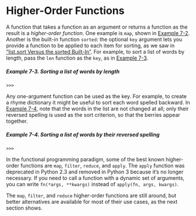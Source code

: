 # Higher-Order Functions

A function that takes a function as an argument or returns a function as the result is a _higher-order function_. One example is `map`, shown in [Example 7-2](#func_object_demo2). Another is the built-in function `sorted`: the optional `key` argument lets you provide a function to be applied to each item for sorting, as we saw in [“list.sort Versus the sorted Built-In”](ch02.html#sort_x_sorted). For example, to sort a list of words by length, pass the `len` function as the `key`, as in [Example 7-3](#higher_order_sort).

##### Example 7-3. Sorting a list of words by length

```
>>> 
```

Any one-argument function can be used as the key. For example, to create a rhyme dictionary it might be useful to sort each word spelled backward. In [Example 7-4](#higher_order_sort_reverse), note that the words in the list are not changed at all; only their reversed spelling is used as the sort criterion, so that the berries appear together.

##### Example 7-4. Sorting a list of words by their reversed spelling

```
>>> 
```

In the functional programming paradigm, some of the best known higher-order functions are `map`, `filter`, `reduce`, and `apply`. The `apply` function was deprecated in Python 2.3 and removed in Python 3 because it’s no longer necessary. If you need to call a function with a dynamic set of arguments, you can write `fn(*args, **kwargs)` instead of `apply(fn, args, kwargs)`.

The `map`, `filter`, and `reduce` higher-order functions are still around, but better alternatives are available for most of their use cases, as the next section shows.